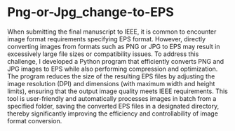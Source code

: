 # Png-or-Jpg_change-to-EPS
When submitting the final manuscript to IEEE, it is common to encounter image format requirements specifying EPS format. However, directly converting images from formats such as PNG or JPG to EPS may result in excessively large file sizes or compatibility issues. To address this challenge, I developed a Python program that efficiently converts PNG and JPG images to EPS while also performing compression and optimization. The program reduces the size of the resulting EPS files by adjusting the image resolution (DPI) and dimensions (with maximum width and height limits), ensuring that the output image quality meets IEEE requirements. This tool is user-friendly and automatically processes images in batch from a specified folder, saving the converted EPS files in a designated directory, thereby significantly improving the efficiency and controllability of image format conversion.
